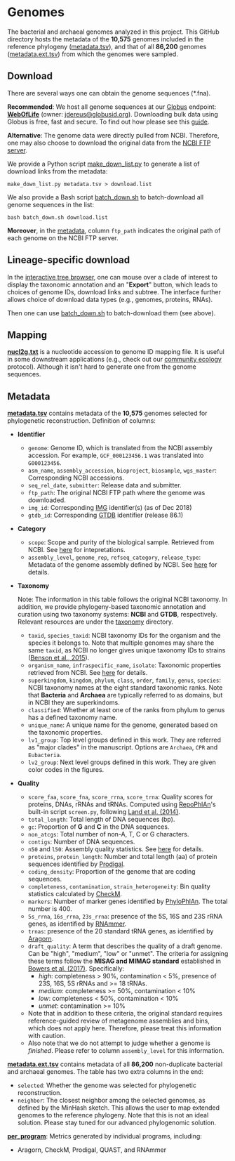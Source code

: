 Genomes
=======

The bacterial and archaeal genomes analyzed in this project. This GitHub directory hosts the metadata of the **10,575** genomes included in the reference phylogeny ([metadata.tsv](metadata.tsv.bz2)), and that of all **86,200** genomes ([metadata.ext.tsv](metadata.ext.tsv.bz2)) from which the genomes were sampled.

## Download

There are several ways one can obtain the genome sequences (*.fna).

**Recommended**: We host all genome sequences at our [Globus](https://www.globus.org/) endpoint: [**WebOfLife**](https://app.globus.org/file-manager/collections/e416e632-4399-11ea-ab4d-0a7959ea6081) (owner: [jdereus@globusid.org](mailto:jdereus@globusid.org)). Downloading bulk data using Globus is free, fast and secure. To find out how please see this [guide](https://docs.globus.org/how-to/get-started/).

**Alternative**: The genome data were directly pulled from NCBI. Therefore, one may also choose to download the original data from the [NCBI FTP server](ftp://ftp.ncbi.nlm.nih.gov/genomes/all).

We provide a Python script [make_down_list.py](make_down_list.py) to generate a list of download links from the metadata:

```
make_down_list.py metadata.tsv > download.list
```

We also provide a Bash script [batch_down.sh](batch_down.sh) to batch-download all genome sequences in the list:

```
bash batch_down.sh download.list
```

**Moreover**, in the [metadata](../data/genomes/metadata.tsv.bz2), column `ftp_path` indicates the original path of each genome on the NCBI FTP server.


## Lineage-specific download

In the [interactive tree browser](../../empress), one can mouse over a clade of interest to display the taxonomic annotation and an "**Export**" button, which leads to choices of genome IDs, download links and subtree. The interface further allows choice of download data types (e.g., genomes, proteins, RNAs).

Then one can use [batch_down.sh](batch_down.sh) to batch-download them (see above).


## Mapping

[**nucl2g.txt**](nucl2g.txt.bz2) is a nucleotide accession to genome ID mapping file. It is useful in some downstream applications (e.g., check out our [community ecology](../../protocols/community_ecology) protocol). Although it isn't hard to generate one from the genome sequences.


## Metadata

[**metadata.tsv**](metadata.tsv.bz2) contains metadata of the **10,575** genomes selected for phylogenetic reconstruction. Definition of columns:
- **Identifier**
  - `genome`: Genome ID, which is translated from the NCBI assembly accession. For example, `GCF_000123456.1` was translated into `G000123456`.
  - `asm_name`, `assembly_accession`, `bioproject`, `biosample`, `wgs_master`: Corresponding NCBI accessions.
  - `seq_rel_date`, `submitter`: Release data and submitter.
  - `ftp_path`: The original NCBI FTP path where the genome was downloaded.
  - `img_id`: Corresponding [IMG](https://img.jgi.doe.gov/) identifier(s) (as of Dec 2018)
  - `gtdb_id`: Corresponding [GTDB](http://gtdb.ecogenomic.org/) identifier (release 86.1)
- **Category**
  - `scope`: Scope and purity of the biological sample. Retrieved from NCBI. See [here](https://www.ncbi.nlm.nih.gov/bioproject/docs/faq/#what-is-scope) for intepretations.
  - `assembly_level`, `genome_rep`, `refseq_category`, `release_type`: Metadata of the genome assembly defined by NCBI. See [here](ftp://ftp.ncbi.nlm.nih.gov/genomes/ASSEMBLY_REPORTS/README_assembly_summary.txt) for details.
- **Taxonomy**

  Note: The information in this table follows the original NCBI taxonomy. In addition, we provide phylogeny-based taxonomic annotation and curation using two taxonomy systems: **NCBI** and **GTDB**, respectively. Relevant resources are under the [taxonomy](../taxonomy) directory.

  - `taxid`, `species_taxid`: NCBI taxonomy IDs for the organism and the species it belongs to. Note that multiple genomes may share the same `taxid`, as NCBI no longer gives unique taxonomy IDs to strains ([Benson et al., 2015](https://academic.oup.com/nar/article/43/D1/D30/2439451)).
  - `organism_name`, `infraspecific_name`, `isolate`: Taxonomic properties retrieved from NCBI. See [here](ftp://ftp.ncbi.nlm.nih.gov/genomes/ASSEMBLY_REPORTS/README_assembly_summary.txt) for details.
  - `superkingdom`, `kingdom`, `phylum`, `class`, `order`, `family`, `genus`, `species`: NCBI taxonomy names at the eight standard taxonomic ranks. Note that **Bacteria** and **Archaea** are typically referred to as domains, but in NCBI they are superkindoms.
  - `classified`: Whether at least one of the ranks from phylum to genus has a defined taxonomy name.
  - `unique_name`: A unique name for the genome, generated based on the taxonomic properties.
  - `lv1_group`: Top level groups defined in this work. They are referred as "major clades" in the manuscript. Options are `Archaea`, `CPR` and `Eubacteria`.
  - `lv2_group`: Next level groups defined in this work. They are given color codes in the figures.
- **Quality**
  - `score_faa`, `score_fna`, `score_rrna`, `score_trna`: Quality scores for proteins, DNAs, rRNAs and tRNAs. Computed using [RepoPhlAn](https://bitbucket.org/nsegata/repophlan)'s built-in script `screen.py`, following [Land et al. (2014)](https://standardsingenomics.biomedcentral.com/articles/10.1186/1944-3277-9-20).
  - `total_length`: Total length of DNA sequences (bp).
  - `gc`: Proportion of **G** and **C** in the DNA sequences.
  - `non_atcgs`: Total number of non-A, T, C or G characters.
  - `contigs`: Number of DNA sequences.
  - `n50` and `l50`: Assembly quality statistics. See [here](https://en.wikipedia.org/wiki/N50,_L50,_and_related_statistics) for details.
  - `proteins`, `protein_length`: Number and total length (aa) of protein sequences identified by [Prodigal](https://github.com/hyattpd/Prodigal).
  - `coding_density`: Proportion of the genome that are coding sequences.
  - `completeness`, `contamination`, `strain_heterogeneity`: Bin quality statistics calculated by [CheckM](http://ecogenomics.github.io/CheckM/).
  - `markers`: Number of marker genes identified by [PhyloPhlAn](https://bitbucket.org/nsegata/phylophlan/wiki/Home). The total number is 400.
  - `5s_rrna`, `16s_rrna`, `23s_rrna`: presence of the 5S, 16S and 23S rRNA genes, as identified by [RNAmmer](http://www.cbs.dtu.dk/services/RNAmmer/).
  - `trnas`: presence of the 20 standard tRNA genes, as identified by [Aragorn](http://mbio-serv2.mbioekol.lu.se/ARAGORN/).
  - `draft_quality`: A term that describes the quality of a draft genome. Can be "high", "medium", "low" or "unmet". The criteria for assigning these terms follow the **MISAG and MIMAG standard** established in [Bowers et al. (2017)](https://www.nature.com/articles/nbt.3893). Specifically:
    - *high*: completeness > 90%, contamination < 5%, presence of 23S, 16S, 5S rRNAs and >= 18 tRNAs.
    - *medium*: completeness >= 50%, contamination < 10%
    - *low*: completeness < 50%, contamination < 10%
    - *unmet*: contamination >= 10%
  - Note that in addition to these criteria, the original standard requires reference-guided review of metagenome assemblies and bins, which does not apply here. Therefore, please treat this information with caution.
  - Also note that we do not attempt to judge whether a genome is *finished*. Please refer to column `assembly_level` for this information.

[**metadata.ext.tsv**](metadata.ext.tsv.bz2) contains metadata of all **86,200** non-duplicate bacterial and archaeal genomes. The table has two extra columns in the end:
- `selected`: Whether the genome was selected for phylogenetic reconstruction.
- `neighbor`: The closest neighbor among the selected genomes, as defined by the MinHash sketch. This allows the user to map extended genomes to the reference phylogeny. Note that this is not an ideal solution. Please stay tuned for our advanced phylogenomic solution.

[**per_program**](per_program): Metrics generated by individual programs, including:
- Aragorn, CheckM, Prodigal, QUAST, and RNAmmer
